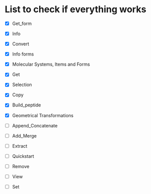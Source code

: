 # List to check if everything works

- [x] Get_form
- [x] Info
- [x] Convert
- [X] Info forms
- [X] Molecular Systems, Items and Forms
- [X] Get
- [X] Selection
- [X] Copy
- [X] Build_peptide
- [X] Geometrical Transformations
- [ ] Append_Concatenate
- [ ] Add_Merge

- [ ] Extract
- [ ] Quickstart
- [ ] Remove
- [ ] View
- [ ] Set
